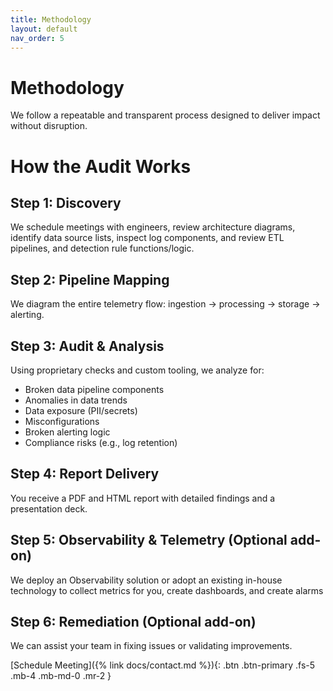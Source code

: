 ```yaml
---
title: Methodology
layout: default
nav_order: 5
---
```


<div class="page-hero">
  <div class="container">
    <h1>Methodology</h1>
    <p class="text-muted-foreground">
        We follow a repeatable and transparent process designed to deliver impact without disruption.
    </p>
  </div>
</div>

# How the Audit Works

## Step 1: Discovery

We schedule meetings with engineers, review architecture diagrams, identify data source lists, inspect log components, and review ETL pipelines, and detection rule functions/logic.

## Step 2: Pipeline Mapping

We diagram the entire telemetry flow: ingestion → processing → storage → alerting.

## Step 3: Audit & Analysis

Using proprietary checks and custom tooling, we analyze for:

- Broken data pipeline components
- Anomalies in data trends
- Data exposure (PII/secrets)
- Misconfigurations
- Broken alerting logic
- Compliance risks (e.g., log retention)

## Step 4: Report Delivery

You receive a PDF and HTML report with detailed findings and a presentation deck.

## Step 5: Observability & Telemetry (Optional add-on)

We deploy an Observability solution or adopt an existing in-house technology to collect
metrics for you, create dashboards, and create alarms

## Step 6: Remediation (Optional add-on)

We can assist your team in fixing issues or validating improvements.

[Schedule Meeting]({% link docs/contact.md %}){: .btn .btn-primary .fs-5 .mb-4 .mb-md-0 .mr-2 }
